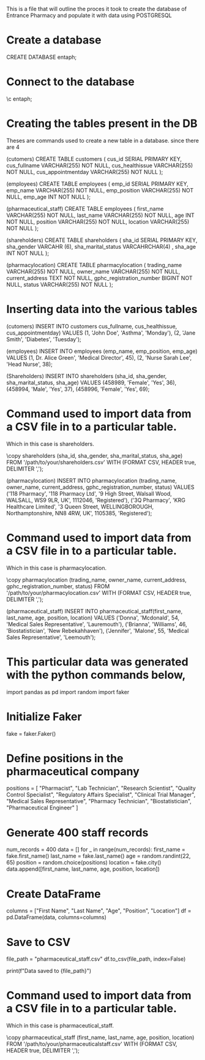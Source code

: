 This is a file that will outline the proces it took to create the database of Entrance Pharmacy and populate it with data using POSTGRESQL




# Create a database
CREATE DATABASE entaph;

# Connect to the database
\c entaph;

# Creating the tables present in the DB 
 Theses are commands used to create a new table in a database. since there are 4  

(cutomers) 
CREATE TABLE customers (
    cus_id SERIAL PRIMARY KEY,
    cus_fullname VARCHAR(255) NOT NULL,
    cus_healthissue VARCHAR(255) NOT NULL,
    cus_appointmentday VARCHAR(255) NOT NULL
);

(employees)
CREATE TABLE employees (
    emp_id SERIAL PRIMARY KEY,
    emp_name VARCHAR(255) NOT NULL,
    emp_position VARCHAR(255) NOT NULL,
    emp_age INT NOT NULL
);

(pharmaceutical_staff)
CREATE TABLE employees (
    first_name VARCHAR(255) NOT NULL,
    last_name VARCHAR(255) NOT NULL,
    age INT NOT NULL,
    position VARCHAR(255) NOT NULL,
    location VARCHAR(255) NOT NULL
);

(shareholders)
CREATE TABLE shareholders (
    sha_id SERIAL PRIMARY KEY,
    sha_gender VARCAHR (6),
    sha_marital_status VARCAHRCHAR(4) ,
    sha_age INT NOT NULL
);

(pharmacylocation)
CREATE TABLE pharmacylocation (
    trading_name VARCHAR(255) NOT NULL,
    owner_name VARCHAR(255) NOT NULL,
    current_address TEXT NOT NULL,
    gphc_registration_number BIGINT NOT NULL,
    status VARCHAR(255) NOT NULL
);


# Inserting data into the various tables

(cutomers) 
INSERT INTO customers cus_fullname, cus_healthissue, cus_appointmentday) VALUES
(1, 'John Doe', 'Asthma', 'Monday'),
(2, 'Jane Smith', 'Diabetes', 'Tuesday');



(employees)
INSERT INTO employees (emp_name, emp_position, emp_age) VALUES
(1, Dr. Alice Green', 'Medical Director', 45),
(2, 'Nurse Sarah Lee', 'Head Nurse', 38);



(Shareholders)
INSERT INTO shareholders (sha_id, sha_gender, sha_marital_status, sha_age) VALUES
(458989, 'Female', 'Yes', 36),
(458994, 'Male', 'Yes', 37),
(458996, 'Female', 'Yes', 69);

# Command used to import data from a CSV file in to a particular table.
Which in this case is shareholders.

\copy shareholders (sha_id, sha_gender, sha_marital_status, sha_age)
FROM '/path/to/your/shareholders.csv'
WITH (FORMAT CSV, HEADER true, DELIMITER ',');



(pharmacylocation)
INSERT INTO pharmacylocation (trading_name, owner_name, current_address, gphc_registration_number, status) VALUES
('118 Pharmacy', '118 Pharmacy Ltd', '9 High Street, Walsall Wood, WALSALL, WS9 9LR, UK', 1112046, 'Registered'),
('3Q Pharmacy', 'KRG Healthcare Limited', '3 Queen Street, WELLINGBOROUGH, Northamptonshire, NN8 4RW, UK', 1105385, 'Registered');

# Command used to import data from a CSV file in to a particular table.
Which in this case is pharmacylocation.

\copy pharmacylocation (trading_name, owner_name, current_address, gphc_registration_number, status)
FROM '/path/to/your/pharmacylocation.csv'
WITH (FORMAT CSV, HEADER true, DELIMITER ',');



(pharmaceutical_staff)
INSERT INTO pharmaceutical_staff(first_name, last_name, age, position, location) VALUES
('Donna', 'Mcdonald', 54, 'Medical Sales Representative', 'Lauremouth'),
('Brianna', 'Williams', 46, 'Biostatistician', 'New Rebekahhaven'),
('Jennifer', 'Malone', 55, 'Medical Sales Representative', 'Leemouth');

# This particular data was generated with the python commands below,

import pandas as pd
import random
import faker

# Initialize Faker
fake = faker.Faker()

# Define positions in the pharmaceutical company
positions = [
    "Pharmacist", "Lab Technician", "Research Scientist", 
    "Quality Control Specialist", "Regulatory Affairs Specialist", 
    "Clinical Trial Manager", "Medical Sales Representative", 
    "Pharmacy Technician", "Biostatistician", "Pharmaceutical Engineer"
]

# Generate 400 staff records
num_records = 400
data = []
for _ in range(num_records):
    first_name = fake.first_name()
    last_name = fake.last_name()
    age = random.randint(22, 65)
    position = random.choice(positions)
    location = fake.city()
    data.append([first_name, last_name, age, position, location])

# Create DataFrame
columns = ["First Name", "Last Name", "Age", "Position", "Location"]
df = pd.DataFrame(data, columns=columns)

# Save to CSV
file_path = "pharmaceutical_staff.csv"
df.to_csv(file_path, index=False)

print(f"Data saved to {file_path}")
 

# Command used to import data from a CSV file in to a particular table.
Which in this case is pharmaceutical_staff.

\copy pharmaceutical_staff (first_name, last_name, age, position, location)
FROM '/path/to/your/pharmaceuticalstaff.csv'
WITH (FORMAT CSV, HEADER true, DELIMITER ',');

